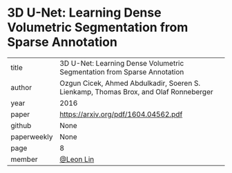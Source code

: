 # 3D U-Net: Learning Dense Volumetric Segmentation from Sparse Annotation

|             |                                                                                      |
| :---------- | :----------------------------------------------------------------------------------- |
| title       | 3D U-Net: Learning Dense Volumetric Segmentation from Sparse Annotation              |
| author      | Ozgun Cicek, Ahmed Abdulkadir, Soeren S. Lienkamp, Thomas Brox, and Olaf Ronneberger |
| year        | 2016                                                                                 |
| paper       | https://arxiv.org/pdf/1604.04562.pdf                                                 |
| github      | None                                                                                 |
| paperweekly | None                                                                                 |
| page        | 8                                                                                    |
| member      | [@Leon Lin](https://github.com/linbo0518/)                                           |
